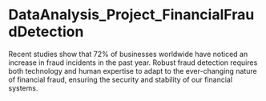 # DataAnalysis_Project_FinancialFraudDetection
Recent studies show that 72% of businesses worldwide have noticed an increase in fraud incidents in the past year. Robust fraud detection requires both technology and human expertise to adapt to the ever-changing nature of financial fraud, ensuring the security and stability of our financial systems.
